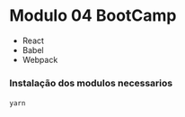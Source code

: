 # Modulo 04 BootCamp

- React &nbsp;
- Babel &nbsp;
- Webpack &nbsp;
&nbsp;
&nbsp;
### Instalação dos modulos necessarios &nbsp;
```yarn```
&nbsp;
  
